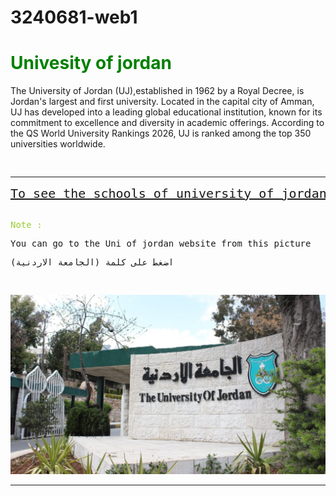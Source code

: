 # 3240681-web1
<!DOCTYPE html>
<html lang = "eng">
<head>
<title>Elias Web</title>
</head>
<body>
<h1 style="color: green;">Univesity of jordan</h1>
<p>The University of Jordan (UJ),established in 1962 by a Royal Decree, is Jordan's largest and first university. Located in the capital city of Amman, UJ has developed into a leading global educational institution, known for its commitment to excellence and diversity in academic offerings. According to the QS World University Rankings 2026, UJ is ranked among the top 350 universities worldwide.

</p>
<pre>


</pre>
<hr>
<pre>
<a href="Elias page 2.html" style="font-size: x-large;">To see the schools of university of jordan</a>

<p style="color: yellowgreen;">Note :</p><P>You can go to the Uni of jordan website from this picture</picture></P><p>اضغط على كلمة (الجامعة الاردنية)</p>
</pre>
<img src="img/123.jpg" alt="Uni" usemap="#123.jpg">

<map name="123.jpg">
  <area shape="rect" coords="663,353,1190,430" alt="Uni" href="https://www.ju.edu.jo/Home.aspx">
</map>
<hr>

</body>
</html>
